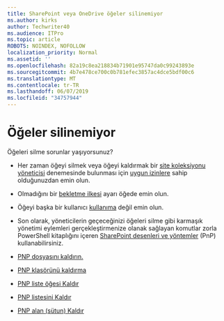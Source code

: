 ```yaml
---
title: SharePoint veya OneDrive öğeler silinemiyor
ms.author: kirks
author: Techwriter40
ms.audience: ITPro
ms.topic: article
ROBOTS: NOINDEX, NOFOLLOW
localization_priority: Normal
ms.assetid: ''
ms.openlocfilehash: 82a19c8ea218834b71901e95747da0c99243893e
ms.sourcegitcommit: 4b7e478ce700c0b781efec3857ac4dce5bdf00c6
ms.translationtype: MT
ms.contentlocale: tr-TR
ms.lasthandoff: 06/07/2019
ms.locfileid: "34757944"
---
```

# <a name="unable-to-delete-items"></a>Öğeler silinemiyor

Öğeleri silme sorunlar yaşıyorsunuz?

- Her zaman öğeyi silmek veya öğeyi kaldırmak bir [site koleksiyonu yöneticisi](https://docs.microsoft.com/sharepoint/customize-sharepoint-site-permissions#add-change-or-remove-a-site-collection-administrator) denemesinde bulunması için [uygun izinlere](https://docs.microsoft.com/sharepoint/default-sharepoint-groups) sahip olduğunuzdan emin olun.

- Olmadığını bir [bekletme ilkesi](https://docs.microsoft.com/office365/securitycompliance/retention-policies) ayarı öğede emin olun.

- Öğeyi başka bir kullanıcı [kullanıma](https://support.office.com/article/check-out-check-in-or-discard-changes-to-files-in-a-library-7e2c12a9-a874-4393-9511-1378a700f6de) değil emin olun.

- Son olarak, yöneticilerin geçeceğinizi öğeleri silme gibi karmaşık yönetimi eylemleri gerçekleştirmenize olanak sağlayan komutlar zorla PowerShell kitaplığını içeren [SharePoint desenleri ve yöntemler](https://docs.microsoft.com/powershell/sharepoint/sharepoint-pnp/sharepoint-pnp-cmdlets?view=sharepoint-ps#installation) (PnP) kullanabilirsiniz. 
- [PNP dosyasını kaldırın.](https://docs.microsoft.com/powershell/module/sharepoint-pnp/remove-pnpfile?view=sharepoint-ps)
- [PNP klasörünü kaldırma](https://docs.microsoft.com/powershell/module/sharepoint-pnp/remove-pnpfolder?view=sharepoint-ps)
- [PNP liste öğesi Kaldır](https://docs.microsoft.com/powershell/module/sharepoint-pnp/remove-pnplistitem?view=sharepoint-ps)
- [PNP listesini Kaldır](https://docs.microsoft.com/powershell/module/sharepoint-pnp/remove-pnplist?view=sharepoint-ps)
- [PNP alan (sütun) Kaldır](https://docs.microsoft.com/powershell/module/sharepoint-pnp/remove-pnpfield?view=sharepoint-ps)